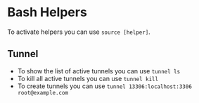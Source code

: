 # Bash Helpers

To activate helpers you can use `source [helper]`.

## Tunnel

* To show the list of active tunnels you can use `tunnel ls`
* To kill all active tunnels you can use `tunnel kill`
* To create tunnels you can use `tunnel 13306:localhost:3306 root@example.com`